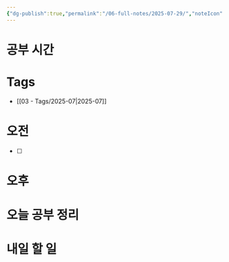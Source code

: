```yaml
---
{"dg-publish":true,"permalink":"/06-full-notes/2025-07-29/","noteIcon":""}
---
```


# 공부 시간

# Tags
- [[03 - Tags/2025-07\|2025-07]]
# 오전
- [ ] 
# 오후

# 오늘 공부 정리

# 내일 할 일